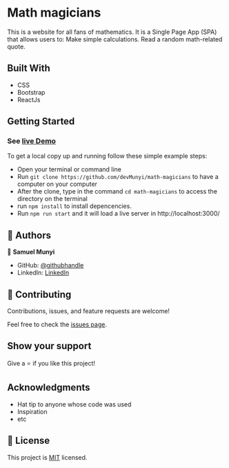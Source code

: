 # Math magicians
This is a website for all fans of mathematics. It is a Single Page App (SPA) that allows users to: Make simple calculations. Read a random math-related quote.

## Built With

- CSS
- Bootstrap
- ReactJs

## Getting Started

### See [live Demo](https://devmunyi.github.io/math-magicians/)

To get a local copy up and running follow these simple example steps:

- Open your terminal or command line
- Run `git clone https://github.com/devMunyi/math-magicians` to have a computer on your computer
- After the clone, type in the command `cd math-magicians` to access the directory on the terminal
- run `npm install` to install depencencies.
- Run `npm run start` and it will load a live server in http://localhost:3000/


## 👤 Authors

👤 **Samuel Munyi**
- GitHub: [@githubhandle](https://github.com/devMunyi)
- LinkedIn: [LinkedIn](https://www.linkedin.com/in/samuel-munyi-01315b174/)


## 🤝 Contributing

Contributions, issues, and feature requests are welcome!

Feel free to check the [issues page](https://github.com/devMunyi/js-capstone-project/issues).

## Show your support

Give a ⭐️ if you like this project!

## Acknowledgments

- Hat tip to anyone whose code was used
- Inspiration
- etc

## 📝 License

This project is [MIT](./MIT.md) licensed.
